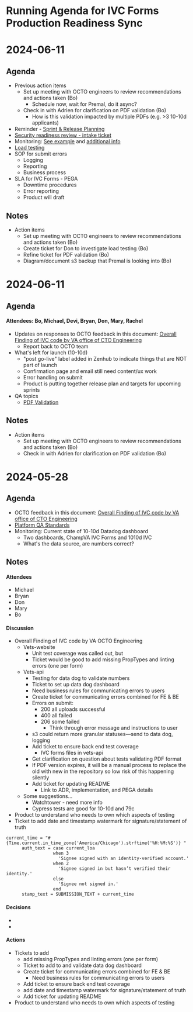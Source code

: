 # Running Agenda for IVC Forms Production Readiness Sync

# 2024-06-11
## Agenda
- Previous action items
   - Set up meeting with OCTO engineers to review recommendations and actions taken (Bo)
      - Schedule now, wait for Premal, do it async?
   - Check in with Adrien for clarification on PDF validation (Bo)
      - How is this validation impacted by multiple PDFs (e.g. >3 10-10d applicants)
- Reminder - [Sprint & Release Planning](https://docs.google.com/spreadsheets/d/1miQJuXb_AkQ0GNkU8B-Wqexl_p-dgjrb_3NeO6swH0g/edit?gid=1379257114#gid=1379257114)
- [Security readiness review - intake ticket](https://github.com/department-of-veterans-affairs/va.gov-team/issues/78216)
- Monitoring: [See example](https://github.com/department-of-veterans-affairs/va.gov-team/blob/master/products/health-care/application/va-application/10-10EZ%20Form/Existing%20Monitors%20and%20Alerts.md) and [additional info](https://depo-platform-documentation.scrollhelp.site/developer-docs/monitoring-performance)
- [Load testing](https://depo-platform-documentation.scrollhelp.site/developer-docs/load-tests)
- SOP for submit errors
   - Logging
   - Reporting
   - Business process
- SLA for IVC Forms - PEGA
   - Downtime procedures
   - Error reporting
   - Product will draft
## Notes
- Action items
   - Set up meeting with OCTO engineers to review recommendations and actions taken (Bo)
   - Create ticket for Don to investigate load testing (Bo)
   - Refine ticket for PDF validation (Bo)
   - Diagram/document s3 backup that Premal is looking into (Bo)

# 2024-06-11
## Agenda
#### Attendees: Bo, Michael, Devi, Bryan, Don, Mary, Rachel

- Updates on responses to OCTO feedback in this document: [Overall Finding of IVC code by VA office of CTO Engineering](https://dvagov-my.sharepoint.com/:w:/r/personal/premal_shah_va_gov/_layouts/15/Doc.aspx?sourcedoc=%7B22A7CC02-9D93-47A8-800C-9ECBC90FA513%7D&file=Overall%20Finding%20of%20IVC%20code%20by%20VA%20office%20of%20CTO%20Engineering.docx&action=default&mobileredirect=true)
   - Report back to OCTO team
- What's left for launch (10-10d)
   - "post go-live" label added in Zenhub to indicate things that are NOT part of launch
   - Confirmation page and email still need content/ux work
   - Error handling on submit
   - Product is putting together release plan and targets for upcoming sprints
- QA topics
   - [PDF Validation](https://dsva.slack.com/archives/C068Y3ZFKNJ/p1718057908811949?thread_ts=1717690517.038599&cid=C068Y3ZFKNJ)

## Notes
- Action items
   - Set up meeting with OCTO engineers to review recommendations and actions taken (Bo)
   - Check in with Adrien for clarification on PDF validation (Bo)


# 2024-05-28
## Agenda
- OCTO feedback in this document: [Overall Finding of IVC code by VA office of CTO Engineering](https://dvagov-my.sharepoint.com/:w:/r/personal/premal_shah_va_gov/_layouts/15/Doc.aspx?sourcedoc=%7B22A7CC02-9D93-47A8-800C-9ECBC90FA513%7D&file=Overall%20Finding%20of%20IVC%20code%20by%20VA%20office%20of%20CTO%20Engineering.docx&action=default&mobileredirect=true)
- [Platform QA Standards](https://depo-platform-documentation.scrollhelp.site/developer-docs/quality-assurance-standards#QAstandards-regression-test-planRegressionTestPlan)
- Monitoring: Current state of 10-10d Datadog dashboard
   - Two dashboards, ChampVA IVC Forms and 1010d IVC
   - What's the data source, are numbers correct?
## Notes

#### Attendees
* Michael
* Bryan
* Don
* Mary
* Bo

#### Discussion
- Overall Finding of IVC code by VA OCTO Engineering
  * Vets-website
    * Unit test coverage was called out, but 
    * Ticket would be good to add missing PropTypes and linting errors (one per form)
  * Vets-api
    * Testing for data dog to validate numbers
    * Ticket to set up data dog dashboard
    * Need business rules for communicating errors to users
    * Create ticket for communicating errors combined for FE & BE
    * Errors on submit: 
      * 200 all uploads successful
      * 400 all failed
      * 206 some failed
        * Think through error message and instructions to user
    * s3 could return more granular statuses—send to data dog, logging
    * Add ticket to ensure back end test coverage
      * IVC forms files in vets-api
    * Get clarification on question about tests validating PDF format
    * If PDF version expires, it will be a manual process to replace the old with new in the repository so low risk of this happening silently
    * Add ticket for updating README
      * Link to ADR, implementation, and PEGA details
  * Some suggestions…
    * Watchtower - need more info
    * Cypress tests are good for 10-10d and 79c
- Product to understand who needs to own which aspects of testing
- Ticket to add date and timestamp watermark for signature/statement of truth

```
current_time = "#{Time.current.in_time_zone('America/Chicago').strftime('%H:%M:%S')} "
      auth_text = case current_loa
                  when 3
                    'Signee signed with an identity-verified account.'
                  when 2
                    'Signee signed in but hasn’t verified their identity.'
                  else
                    'Signee not signed in.'
                  end
      stamp_text = SUBMISSION_TEXT + current_time
```

#### Decisions
* 
* 

#### Actions
- Tickets to add
  - add missing PropTypes and linting errors (one per form)
  - Ticket to add to and validate data dog dashboard
  - Create ticket for communicating errors combined for FE & BE
    - Need business rules for communicating errors to users
  - Add ticket to ensure back end test coverage
  - add date and timestamp watermark for signature/statement of truth
  - Add ticket for updating README
- Product to understand who needs to own which aspects of testing
